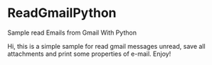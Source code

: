 # ReadGmailPython
Sample read Emails from Gmail With Python

Hi, this is a simple sample for read gmail messages unread, save all attachments and print some properties of e-mail. Enjoy!
